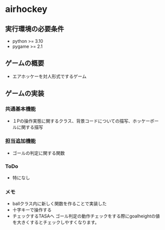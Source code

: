 # airhockey
## 実行環境の必要条件
* python >= 3.10
* pygame >= 2.1
## ゲームの概要
* エアホッケーを対人形式でするゲーム
## ゲームの実装
### 共通基本機能
* １Pの操作実態に関するクラス、背景コードについての描写、ホッケーボールに関する描写
### 担当追加機能
* ゴールの判定に関する関数
### ToDo 
-   特になし
### メモ 
*   ballクラス内に新しく関数を作ることで実装した
*   十字キーで操作する
*   チェックするTASAへ
    ゴール判定の動作チェックをする際にgoalheightの値を大きくするとチェックしやすくなります。
